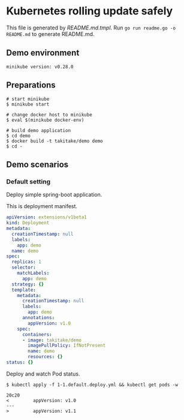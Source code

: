 Kubernetes rolling update safely
================================

This file is generated by *README.md.tmpl*.
Run `go run readme.go -o README.md` to generate README.md.

## Demo environment

```
minikube version: v0.28.0
```

## Preparations

```shell
# start minikube
$ minikube start

# change docker host to minikube
$ eval $(minikube docker-env)

# build demo application
$ cd demo
$ docker build -t takitake/demo demo
$ cd -
```

## Demo scenarios

### Default setting

Deploy simple spring-boot application.

This is deployment manifest.
```yaml
apiVersion: extensions/v1beta1
kind: Deployment
metadata:
  creationTimestamp: null
  labels:
    app: demo
  name: demo
spec:
  replicas: 1
  selector:
    matchLabels:
      app: demo
  strategy: {}
  template:
    metadata:
      creationTimestamp: null
      labels:
        app: demo
      annotations:
        appVersion: v1.0
    spec:
      containers:
      - image: takitake/demo
        imagePullPolicy: IfNotPresent
        name: demo
        resources: {}
status: {}
```

Deploy and watch Pod status.
```shell
$ kubectl apply -f 1-1.default.deploy.yml && kubectl get pods -w
```

```
20c20
<         appVersion: v1.0
---
>         appVersion: v1.1
```
